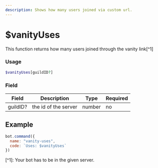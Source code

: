 ```yaml
---
description: Shows how many users joined via custom url.
---
```


# $vanityUses

This function returns how many users joined through the vanity link\[^1]

### Usage

```php
$vanityUses[guildID?]
```

### Field

| Field    | Description          | Type   | Required |
| -------- | -------------------- | ------ | -------- |
| guildID? | the id of the server | number | no       |

## Example

```javascript
bot.command({
  name: "vanity-uses",
  code: `Uses: $vanityUses`
})
```

\[^1]: Your bot has to be in the given server.
